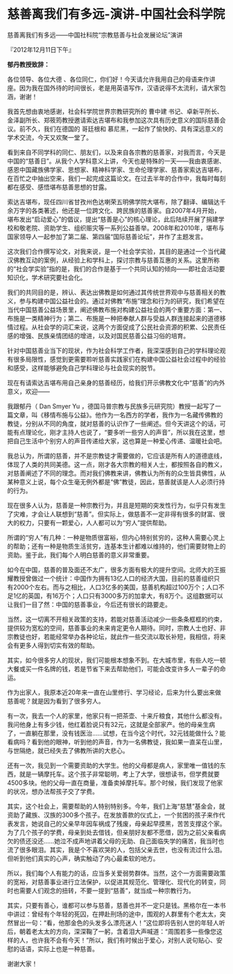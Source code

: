 # 慈善离我们有多远-演讲-中国社会科学院

慈善离我们有多远——中国社科院“宗教慈善与社会发展论坛”演讲

『2012年12月11日下午』

**郁丹教授致辞：**

各位领导、各位大德 、各位同仁，你们好！今天请允许我用自己的母语来作讲座。因为我在国外待的时间很长，老是用英语写作，汉语说得不太流利，请大家包涵，谢谢！

我首先想由衷地感谢，社会科学院世界宗教研究所的 曹中建 书记、卓新平所长、金泽副所长、郑筱筠教授邀请索达吉堪布和我参加这次具有历史意义的国际慈善会议。前不久，我们在德国的 哥廷根和 慕尼黑，一起作了愉快的、具有深远意义的学术交流，今天又欢聚一堂了。

看到来自不同学科的同仁、朋友们，以及来自各宗教的慈善家，对我而言，今天是中国的“慈善日”。从我个人学科意义上讲，今天也是特殊的一天——我由衷感谢、感恩中国藏族佛学家、思想家、精神科学家、生命伦理学家、慈善家索达吉堪布，在百忙之中抽出空来，我们一起完成这篇论文。在过去半年的合作中，我每时每刻都在感受、感悟堪布慈善思想的甘露。

索达吉堪布，现任四川省甘孜州色达喇荣五明佛学院大堪布，除了翻译、编辑达千余万字的各类著述，他还是一位跨文化、跨民族的慈善家。自2007年4月开始，堪布发出“启动爱心”的倡议，提出“慈善是心”的核心理论，此后陆续开展了捐建学校和敬老院、资助学生、组织赈灾等一系列公益善举。2008年和2010年，堪布与国家领导人一起参加了第二届、第四届“国际慈善论坛”，并作了主题发言。

这次我们合作撰写论文，对我来说，是一个社会学实验，其目的是通过一个当代藏汉佛教互动的案例，从经验上和学科上，探讨宗教与慈善互惠的关系。这里所称的“社会学实验”指的是，我们的合作是基于一个共同认知的倾向——即社会活动要知识化，学术研究要社会化。

我们的共同目的是，辨认、表达出佛教是如何通过其传统世界观中与慈善相关的教义，参与构建中国公益社会的。通过对佛教“布施”理念和行为的研究，我们希望在当代中国慈善公益场景里，阐述佛教布施对构建公益社会的两个重要方面：第一、布施是一类精神行为；第二、布施是一种把奉献人群与受益人群连接起来的道德移情过程。从社会学的词汇来说，这两个方面促成了公民社会资源的积累、公民责任感的增强、民族亲情团结的增进，以及对国民慈善公益习俗的培育。

针对中国慈善业当下的现状，作为社会科学工作者，我深深感到自己的学科理论观有很多局限性，感觉到更需要聆听慈善实践家们在构建中国公益社会过程中的经验和感受，这样能够避免自己学科理论与社会现实的脱节。

现在有请索达吉堪布用自己亲身的慈善经历，给我们开示佛教文化中“慈善”的内外意义，欢迎——

我跟郁丹（ Dan Smyer Yu ，德国马普宗教与民族多元研究院）教授一起写了一篇文章，叫《移情布施与公益》。他作为一名西方的学者，我作为一名藏传佛教的教徒，分别从不同的角度，就对慈善的认识作了一些阐述。但今天讲这个的话，可能有点理论化，刚才主持人也说了，“要多听一些穷人的声音”，所以我在这里，想把自己生活中个别穷人的声音传递给大家，这也算是一种爱心传递、温暖社会吧。

我总认为，所谓的慈善，并不是宗教徒才需要做的，它应该是所有人的道德底线，体现了人类的共同美德。这一点，刚才各大宗教的相关人士，都按照各自的教义，对慈善阐述了不同的理念。而对我们佛教来讲，佛教认为所有的众生皆具佛性，从某种意义上说，每个众生毫无例外都是“佛”教徒，因此，慈善就该是人人必须行持的行为。

现在很多人认为，慈善是一种宗教行为，并且是短期的突发性行为，似乎只有发生了灾难，才会让人联想到“慈善”。但实际上，做慈善不一定非得有很多的财富、很大的权力，只要有一颗爱心，人人都可以为“穷人”提供帮助。

所谓的“穷人”有几种：一种是物质很富裕，但内心特别贫穷的，这种人需要心灵上的帮助；还有一种是物质生活贫穷，连基本生计都难以维持的，他们需要财物上的资助。鉴于此，我们每个人明白慈善的意义非常重要。

如今在中国，慈善的普及面还不太广，很多方面有极大的提升空间。北师大的王振耀教授曾做过一个统计：中国作为拥有13亿人口的经济大国，目前的慈善组织只有2000个左右。而与之相比，人口3亿多的美国，慈善机构超过100万个；人口不足1亿的英国，有16万个；人口只有3000多万的加拿大，有8万个。这组数据可以让我们一目了然：中国的慈善事业，今后还有很长的路要走。

当然，这一切离不开相关政策的支持，若能对慈善活动减少一些条条框框的约束，提供较为宽松的空间，慈善事业的未来肯定更令人期待。同时，宗教人士也好、非宗教徒也好，若能经常举办各种论坛，就此作一些交流以取长补短，我相信，将来会有更多人得到切实有效的帮助。

其实，如今很多穷人的现状，我们可能根本想象不到。在大城市里，有些人吃一顿大餐或买一件名牌的钱，若是节省下来去帮助他们，可能会改变许多人一辈子的命运。

作为出家人，我原本近20年来一直在山里修行、学习经论，后来为什么要出来做慈善呢？就是因为看到了很多穷人。

有一次，我去一个人的家里，他家只有一把茶壶、十来斤粮食，其他什么都没有。我问他身上有多少钱，他红着脸说只有32元，这就是全部家产。他的母亲生病了，一直躺在那里，没有钱医治……试想，在当今这个时代，32元钱能做什么？能看病吗？看到他的眼神，听到他的声音，作为一名佛教徒，我如果一直呆在山里，与世隔绝，就已经失去了佛教所讲的大悲心。

还有一次，我见到一个需要资助的大学生。他的父母都是病人，家里唯一值钱的东西，就是一辆摩托车。这个孩子非常聪明，考上了大学，很想读书，但学费就要4500多块。他的父母一直在商量，准备卖掉摩托车。那个时候，我们发现了他家的状况，想办法帮孩子交了学费。

其实，这个社会上，需要帮助的人特别特别多。今年，我们上海“慈慧”基金会，就资助了藏族、汉族的300多个孩子。在发放善款的仪式上，一个贫困的孩子来作代表发言，她说自己的父亲早年因车祸成了残废，母亲起早摸黑，苦苦支撑这个家。为了几个孩子的学费，母亲到处去借钱，但亲朋好友都不愿借，因为之前父亲看病欠的债还没还……她泣不成声地讲着父母的无助、自己面临失学的痛苦，我当时也流了很多眼泪。其实，我是个不喜欢哭的人，包括父亲去世，也没有流过什么泪。但听到他们真实的心声，确实触动了内心最柔软的地方。

所以，我们每个人有能力的话，应当多关爱弱势群体。当然，这个一方面需要政策的宽裕，对慈善事业进行立法保护，以促进其规范化、管理化、现代化的转变，同时也需要人们观念的扭转，不要一提到“慈善”，就当成一种宗教行为。

其实，只要有善心，谁都可以参与慈善，慈善也并不一定只是钱。黑格尔在一本书中讲过：曾经有个年轻的死囚，在押赴刑场的途中，围观的人群里有个老太太，突然冒出一句：“看，他那金色的头发多么漂亮迷人！”这位即将告别人世的年轻人听后，朝着老太太的方向，深深鞠了一躬，含着泪大声喊道：“周围若多一些像您这样的人，也许我不会有今天！”所以，我们有时候出于爱心，对别人说句贴心、安慰的话语，实际上也是一种慈善。

谢谢大家！

